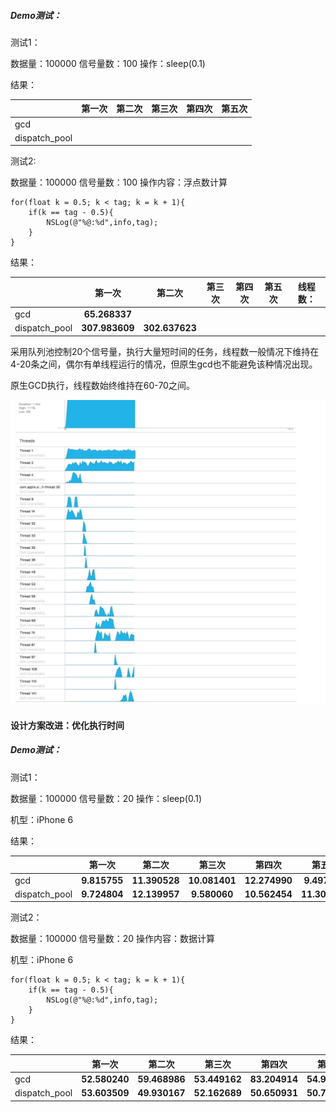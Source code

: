 

##### Demo测试：

测试1：

数据量：100000
信号量数：100
操作：sleep(0.1)

结果：

|               | 第一次  | 第二次  | 第三次  | 第四次  | 第五次  |
| ------------- | ---- | ---- | ---- | ---- | ---- |
| gcd           |      |      |      |      |      |
| dispatch_pool |      |      |      |      |      |



测试2:

数据量：100000
信号量数：100
操作内容：浮点数计算

```
for(float k = 0.5; k < tag; k = k + 1){
	if(k == tag - 0.5){
		NSLog(@"%@:%d",info,tag);
	}
}
```

结果：

|               |      第一次       |      第二次       | 第三次  | 第四次  | 第五次  | 线程数： |
| ------------- | :------------: | :------------: | :--: | :--: | :--: | ---- |
| gcd           | **65.268337**  |                |      |      |      |      |
| dispatch_pool | **307.983609** | **302.637623** |      |      |      |      |

采用队列池控制20个信号量，执行大量短时间的任务，线程数一般情况下维持在4-20条之间，偶尔有单线程运行的情况，但原生gcd也不能避免该种情况出现。

原生GCD执行，线程数始终维持在60-70之间。

![thread_status](images/thread_status.png)



#### 设计方案改进：优化执行时间

##### Demo测试：

测试1：

数据量：100000
信号量数：20
操作：sleep(0.1)

机型：iPhone 6

结果：

|               |     第一次      |      第二次      |      第三次      |      第四次      |      第五次      |
| :------------ | :----------: | :-----------: | :-----------: | :-----------: | :-----------: |
| gcd           | **9.815755** | **11.390528** | **10.081401** | **12.274990** | **9.497438**  |
| dispatch_pool | **9.724804** | **12.139957** | **9.580060**  | **10.562454** | **11.307054** |

测试2：

数据量：100000
信号量数：20
操作内容：数据计算

机型：iPhone 6

```
for(float k = 0.5; k < tag; k = k + 1){
	if(k == tag - 0.5){
		NSLog(@"%@:%d",info,tag);
	}
}
```

结果：

|               |      第一次      |      第二次      |      第三次      |      第四次      |      第五次      |
| :------------ | :-----------: | :-----------: | :-----------: | :-----------: | :-----------: |
| gcd           | **52.580240** | **59.468986** | **53.449162** | **83.204914** | **54.975679** |
| dispatch_pool | **53.603509** | **49.930167** | **52.162689** | **50.650931** | **50.739060** |